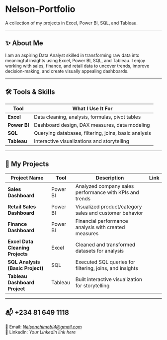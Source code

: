 # Nelson-Portfolio  
A collection of my projects in Excel, Power BI, SQL, and Tableau.

---

## ✨ About Me  
I am an aspiring Data Analyst skilled in transforming raw data into meaningful insights using Excel, Power BI, SQL, and Tableau. I enjoy working with sales, finance, and retail data to uncover trends, improve decision-making, and create visually appealing dashboards.

---

## 🛠 Tools & Skills  
| Tool | What I Use It For |
|------|-------------------|
| **Excel** | Data cleaning, analysis, formulas, pivot tables |
| **Power BI** | Dashboard design, DAX measures, data modeling |
| **SQL** | Querying databases, filtering, joins, basic analysis |
| **Tableau** | Interactive visualizations and storytelling |

---

## 📂 My Projects  
| Project Name | Tool | Description | Link |
|--------------|------|-------------|------|
| **Sales Dashboard** | Power BI | Analyzed company sales performance with KPIs and trends | 
| **Retail Sales Dashboard** | Power BI | Visualized product/category sales and customer behavior |
| **Finance Dashboard** | Power BI | Financial performance analysis with created measures | 
| **Excel Data Cleaning Projects** | Excel | Cleaned and transformed datasets for analysis |
| **SQL Analysis (Basic Project)** | SQL | Executed SQL queries for filtering, joins, and insights | 
| **Tableau Dashboard Project** | Tableau | Built interactive visualization for storytelling |

---

## 📬 +234 81 649 1118  
📧 Email: *Nelsonchimobi4@gmail.com*  
💼 LinkedIn: *Your LinkedIn link here*

